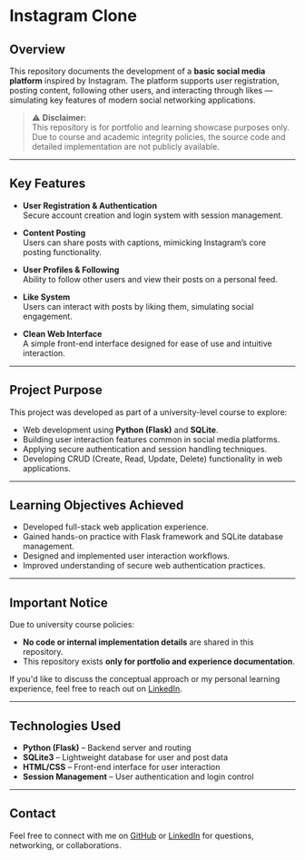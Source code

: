 # Instagram Clone

## Overview

This repository documents the development of a **basic social media platform** inspired by Instagram. The platform supports user registration, posting content, following other users, and interacting through likes — simulating key features of modern social networking applications.

> ⚠️ **Disclaimer:**  
> This repository is for portfolio and learning showcase purposes only. Due to course and academic integrity policies, the source code and detailed implementation are not publicly available.

---

## Key Features

- **User Registration & Authentication**  
  Secure account creation and login system with session management.

- **Content Posting**  
  Users can share posts with captions, mimicking Instagram’s core posting functionality.

- **User Profiles & Following**  
  Ability to follow other users and view their posts on a personal feed.

- **Like System**  
  Users can interact with posts by liking them, simulating social engagement.

- **Clean Web Interface**  
  A simple front-end interface designed for ease of use and intuitive interaction.

---

## Project Purpose

This project was developed as part of a university-level course to explore:
- Web development using **Python (Flask)** and **SQLite**.
- Building user interaction features common in social media platforms.
- Applying secure authentication and session handling techniques.
- Developing CRUD (Create, Read, Update, Delete) functionality in web applications.

---

## Learning Objectives Achieved

- Developed full-stack web application experience.
- Gained hands-on practice with Flask framework and SQLite database management.
- Designed and implemented user interaction workflows.
- Improved understanding of secure web authentication practices.

---

## Important Notice

Due to university course policies:
- **No code or internal implementation details** are shared in this repository.
- This repository exists **only for portfolio and experience documentation**.

If you'd like to discuss the conceptual approach or my personal learning experience, feel free to reach out on [LinkedIn](https://www.linkedin.com/in/pallak-dhabalia/).

---

## Technologies Used

- **Python (Flask)** – Backend server and routing
- **SQLite3** – Lightweight database for user and post data
- **HTML/CSS** – Front-end interface for user interaction
- **Session Management** – User authentication and login control

---

## Contact

Feel free to connect with me on [GitHub](https://github.com/pallakk) or [LinkedIn](https://www.linkedin.com/in/pallak-dhabalia/) for questions, networking, or collaborations.
